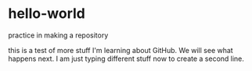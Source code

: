 # hello-world
practice in making a repository

this is a test of more stuff I'm learning about GitHub.  We will see what happens next.
I am just typing different stuff now to create a second line.
